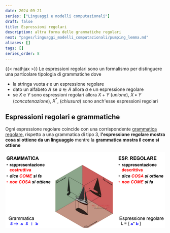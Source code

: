```yaml
---
date: 2024-09-21
series: ["Linguaggi e modelli computazionali"]
draft: false
title: Espressioni regolari
description: altra forma delle grammatiche regolari
next: "pages/linguaggi_modelli_computazionali/pumping_lemma.md"
aliases: []
tags: []
series_order: 8
---
```


{{< mathjax >}}
Le espressioni regolari sono un formalismo per distinguere una particolare tipologia di grammatiche dove

- la stringa vuota $\epsilon$ e un espressione regolare
- dato un alfabeto $A$ se $a\in A$ allora $a$ e un espressione regolare
- se $X$ e $Y$ sono espressioni regolari allora $X+ Y$ (*unione*), $X\bullet Y$ (*concatenazione*), $X^*$, (*chiusura*) sono anch'esse espressioni regolari

## Espressioni regolari e grammatiche

Ogni espressione regolare coincide con una corrispondente [grammatica regolare](/linguaggi_modelli_computazionali/grammatiche_regolari), rispetto a una grammatica di tipo 3, **l'espressione regolare mostra cosa si ottiene da un linguaggio** mentre la **grammatica mostra il come si ottiene**

![](expression_vs_grammar.png)
